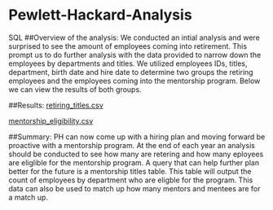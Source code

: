 # Pewlett-Hackard-Analysis
SQL
##Overview of the analysis:
We conducted an intial analysis and were surprised to see the amount of employees coming into retirement. This prompt us to do further analysis with the data provided to narrow down the employees by departments and titles. We utilized employees IDs, titles, department, birth date and hire date to determine two groups the retiring employees and the employees coming into the mentorship program. Below we can view the results of both groups. 

##Results:
[retiring_titles.csv](https://github.com/SilvaniaR/Pewlett-Hackard-Analysis/files/8052614/retiring_titles.csv)

[mentorship_eligibility.csv](https://github.com/SilvaniaR/Pewlett-Hackard-Analysis/files/8052615/mentorship_eligibility.csv)


##Summary:
PH can now come up with a hiring plan and moving forward be proactive with a mentorship program. At the end of each year an analysis should be conducted to see how many are retering and how many eployees are eliglible for the mentorship program. A query that can help further plan better for the future is a mentorship titles table. This table will output the count of employees by department who are eligble for the program. This data can also be used to match up how many mentors and mentees are for a match up.
